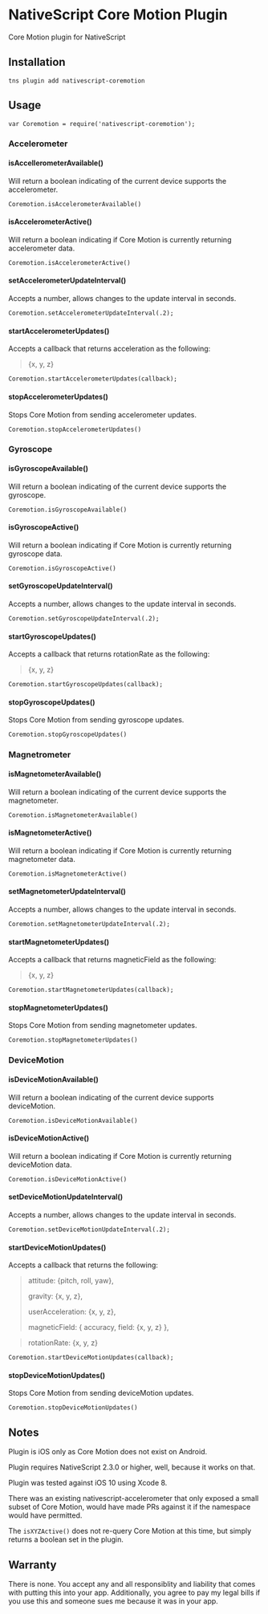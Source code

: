 # NativeScript Core Motion Plugin
Core Motion plugin for NativeScript

## Installation
```
tns plugin add nativescript-coremotion
```

## Usage
```
var Coremotion = require('nativescript-coremotion');
```
### Accelerometer
#### isAccellerometerAvailable()
Will return a boolean indicating of the current device supports the accelerometer.

```
Coremotion.isAccelerometerAvailable()
```
#### isAccelerometerActive()
Will return a boolean indicating if Core Motion is currently returning accelerometer data.

```
Coremotion.isAccelerometerActive()
```
#### setAccelerometerUpdateInterval()
Accepts a number, allows changes to the update interval in seconds.

```
Coremotion.setAccelerometerUpdateInterval(.2);
```
#### startAccelerometerUpdates()
Accepts a callback that returns acceleration as the following:
> {x, y, z}

```
Coremotion.startAccelerometerUpdates(callback);
```
#### stopAccelerometerUpdates()
Stops Core Motion from sending accelerometer updates.

```
Coremotion.stopAccelerometerUpdates()
```
### Gyroscope
#### isGyroscopeAvailable()
Will return a boolean indicating of the current device supports the gyroscope.

```
Coremotion.isGyroscopeAvailable()
```
#### isGyroscopeActive()
Will return a boolean indicating if Core Motion is currently returning gyroscope data.

```
Coremotion.isGyroscopeActive()
```
#### setGyroscopeUpdateInterval()
Accepts a number, allows changes to the update interval in seconds.

```
Coremotion.setGyroscopeUpdateInterval(.2);
```
#### startGyroscopeUpdates()
Accepts a callback that returns rotationRate as the following:
> {x, y, z}


```
Coremotion.startGyroscopeUpdates(callback);
```
#### stopGyroscopeUpdates()
Stops Core Motion from sending gyroscope updates.

```
Coremotion.stopGyroscopeUpdates()
```
### Magnetrometer
#### isMagnetometerAvailable()
Will return a boolean indicating of the current device supports the magnetometer.

```
Coremotion.isMagnetometerAvailable()
```
#### isMagnetometerActive()
Will return a boolean indicating if Core Motion is currently returning magnetometer data.

```
Coremotion.isMagnetometerActive()
```
#### setMagnetometerUpdateInterval()
Accepts a number, allows changes to the update interval in seconds.

```
Coremotion.setMagnetometerUpdateInterval(.2);
```
#### startMagnetometerUpdates()
Accepts a callback that returns magneticField as the following:
> {x, y, z}


```
Coremotion.startMagnetometerUpdates(callback);
```
#### stopMagnetometerUpdates()
Stops Core Motion from sending magnetometer updates.

```
Coremotion.stopMagnetometerUpdates()
```
### DeviceMotion
#### isDeviceMotionAvailable()
Will return a boolean indicating of the current device supports deviceMotion.

```
Coremotion.isDeviceMotionAvailable()
```
#### isDeviceMotionActive()
Will return a boolean indicating if Core Motion is currently returning deviceMotion data.

```
Coremotion.isDeviceMotionActive()
```
#### setDeviceMotionUpdateInterval()
Accepts a number, allows changes to the update interval in seconds.

```
Coremotion.setDeviceMotionUpdateInterval(.2);
```
#### startDeviceMotionUpdates()
Accepts a callback that returns the following:
> attitude: {pitch, roll, yaw},
> 
> gravity: {x, y, z},
> 
> userAcceleration: {x, y, z},
> 
> magneticField: {
  accuracy,
  field: {x, y, z}
},

>rotationRate: {x, y, z}

```
Coremotion.startDeviceMotionUpdates(callback);
```
#### stopDeviceMotionUpdates()
Stops Core Motion from sending deviceMotion updates.

```
Coremotion.stopDeviceMotionUpdates()
```

## Notes
Plugin is iOS only as Core Motion does not exist on Android.

Plugin requires NativeScript 2.3.0 or higher, well, because it works on that.

Plugin was tested against iOS 10 using Xcode 8.

There was an existing nativescript-accelerometer that only exposed a small subset of Core Motion, would have made PRs against it if the namespace would have permitted.

The ```isXYZActive()``` does not re-query Core Motion at this time, but simply returns a boolean set in the plugin.

## Warranty

There is none. You accept any and all responsiblity and liability that comes with putting this into your app. Additionally, you agree to pay my legal bills if you use this and someone sues me because it was in your app.
